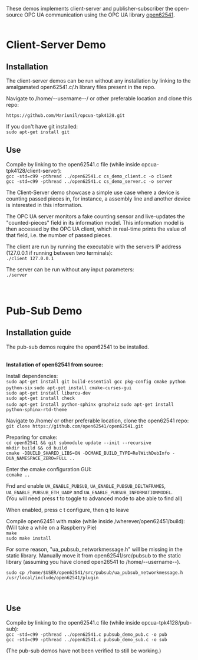 These demos implements client-server and publisher-subscriber the open-source OPC UA communication using the OPC UA library [open62541](https://github.com/open62541/open62541.git). <br /> <br />




# Client-Server Demo

## Installation
The client-server demos can be run without any installation by linking to the amalgamated open62541.c/.h library files present in the repo.

Navigate to /home/--username--/ or other preferable location and clone this repo: 

`https://github.com/Mariunil/opcua-tpk4128.git`  

If you don't have git installed:  
`sudo apt-get install git`

## Use
Compile by linking to the open62541.c file (while inside opcua-tpk4128/client-server):  
`gcc -std=c99 -pthread ../open62541.c cs_demo_client.c -o client`  
`gcc -std=c99 -pthread ../open62541.c cs_demo_server.c -o server`  

The Client-Server demo showcase a simple use case where a device is counting passed pieces in, for instance, a assembly line and another device is interested in this information.

The OPC UA server monitors a fake counting sensor and live-updates the "counted-pieces" field in its information model. This information model is then accessed by the OPC UA client, which in real-time prints the value of that field, i.e. the number of passed pieces.  

The client are run by running the executable with the servers IP address (127.0.0.1 if running between two terminals):  
`./client 127.0.0.1`

The server can be run without any input parameters:  
`./server` <br /> <br /> <br />



# Pub-Sub Demo


## Installation guide

The pub-sub demos require the open62541 to be installed.   



<br />**Installation of open62541 from source:** 


Install dependencies:  
`sudo apt-get install git build-essential gcc pkg-config cmake python python-six` 
`sudo apt-get install cmake-curses-gui`  		    
`sudo apt-get install liburcu-dev`   		       
`sudo apt-get install check`	 	                
`sudo apt-get install python-sphinx graphviz` 
`sudo apt-get install python-sphinx-rtd-theme` 	



Navigate to /home/ or other preferable location, clone the open62541 repo:  
`git clone https://github.com/open62541/open62541.git`

Preparing for cmake:  
`cd open62541 && git submodule update --init --recursive`  
`mkdir build && cd build`  
`cmake -DBUILD_SHARED_LIBS=ON -DCMAKE_BUILD_TYPE=RelWithDebInfo -DUA_NAMESPACE_ZERO=FULL ..`  

Enter the cmake configuration GUI:  
`ccmake ..`  

Fnd and enable `UA_ENABLE_PUBSUB`, `UA_ENABLE_PUBSUB_DELTAFRAMES`, `UA_ENABLE_PUBSUB_ETH_UADP` and `UA_ENABLE_PUBSUB_INFORMATIONMODEL`.   
(You will need press t to toggle to advanced mode to abe able to find all)

When enabled, press c t configure, then q to leave

Compile open62451 with make (while inside /wherever/open62451/build):  
(Will take a while on a Raspberry Pie)  
`make`  
`sudo make install`  
   
For some reason, "ua_pubsub_networkmessage.h" will be missing in the static library.
Manually move it from open62541/src/pubsub to the static library (assuming you have cloned open26541 to /home/--username--).  

`sudo cp /home/$USER/open62541/src/pubsub/ua_pubsub_networkmessage.h /usr/local/include/open62541/plugin` <br /> <br /> <br />



## Use
Compile by linking to the open62541.c file (while inside opcua-tpk4128/pub-sub):  
`gcc -std=c99 -pthread ../open62541.c pubsub_demo_pub.c -o pub`  
`gcc -std=c99 -pthread ../open62541.c pubsub_demo_sub.c -o sub`  

(The pub-sub demos have not been verified to still be working.)